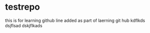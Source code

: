 # testrepo
this is for learning github
line added as part of laerning git hub
kdflkds
dsjflsad
dskjflkads
